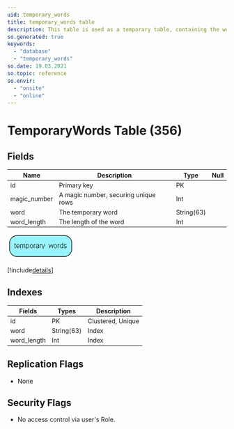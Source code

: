 ```yaml
---
uid: temporary_words
title: temporary_words table
description: This table is used as a temporary table, containing the words we want                  to search for in the FAQs
so.generated: true
keywords:
  - "database"
  - "temporary_words"
so.date: 19.03.2021
so.topic: reference
so.envir:
  - "onsite"
  - "online"
---
```


# TemporaryWords Table (356)

## Fields

| Name | Description | Type | Null |
|------|-------------|------|:----:|
|id|Primary key|PK| |
|magic\_number|A magic number, securing unique rows|Int| |
|word|The temporary word|String(63)| |
|word\_length|The length of the word|Int| |


![temporary_words table relationship diagram](media\temporary_words.png)

[!include[details](./includes/temporary-words.md)]

## Indexes

| Fields | Types | Description |
|--------|-------|-------------|
|id |PK |Clustered, Unique |
|word |String(63) |Index |
|word\_length |Int |Index |

## Replication Flags

* None

## Security Flags

* No access control via user's Role.

